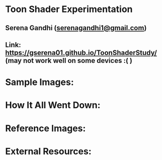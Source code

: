 # Toon Shader Experimentation

## Serena Gandhi (serenagandhi1@gmail.com)
## Link: https://gserena01.github.io/ToonShaderStudy/ (may not work well on some devices :(   )

# Sample Images:


# How It All Went Down:


# Reference Images:



# External Resources:
